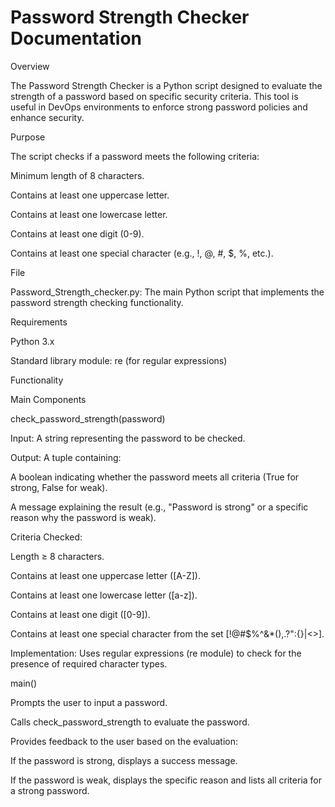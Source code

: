 # Password Strength Checker Documentation

Overview

The Password Strength Checker is a Python script designed to evaluate the strength of a password based on specific security criteria. This tool is useful in DevOps environments to enforce strong password policies and enhance security.

Purpose

The script checks if a password meets the following criteria:





Minimum length of 8 characters.



Contains at least one uppercase letter.



Contains at least one lowercase letter.



Contains at least one digit (0-9).



Contains at least one special character (e.g., !, @, #, $, %, etc.).

File





Password_Strength_checker.py: The main Python script that implements the password strength checking functionality.

Requirements





Python 3.x



Standard library module: re (for regular expressions)

Functionality

Main Components





check_password_strength(password)





Input: A string representing the password to be checked.



Output: A tuple containing:





A boolean indicating whether the password meets all criteria (True for strong, False for weak).



A message explaining the result (e.g., "Password is strong" or a specific reason why the password is weak).



Criteria Checked:





Length ≥ 8 characters.



Contains at least one uppercase letter ([A-Z]).



Contains at least one lowercase letter ([a-z]).



Contains at least one digit ([0-9]).



Contains at least one special character from the set [!@#$%^&*(),.?":{}|<>].



Implementation: Uses regular expressions (re module) to check for the presence of required character types.



main()





Prompts the user to input a password.



Calls check_password_strength to evaluate the password.



Provides feedback to the user based on the evaluation:





If the password is strong, displays a success message.



If the password is weak, displays the specific reason and lists all criteria for a strong password.
